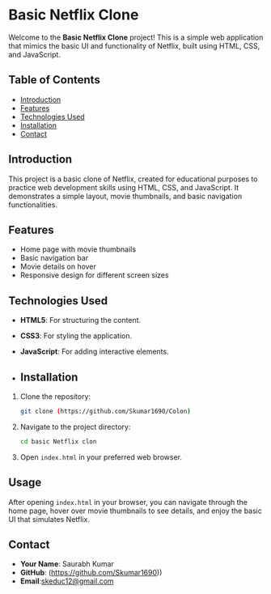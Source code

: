 # Basic Netflix Clone

Welcome to the **Basic Netflix Clone** project! This is a simple web application that mimics the basic UI and functionality of Netflix, built using HTML, CSS, and JavaScript.

## Table of Contents
- [Introduction](#introduction)
- [Features](#features)
- [Technologies Used](#technologies-used)
- [Installation](#installation)
- [Contact](#contact)

## Introduction
This project is a basic clone of Netflix, created for educational purposes to practice web development skills using HTML, CSS, and JavaScript. It demonstrates a simple layout, movie thumbnails, and basic navigation functionalities.

## Features
- Home page with movie thumbnails
- Basic navigation bar
- Movie details on hover
- Responsive design for different screen sizes

## Technologies Used
- **HTML5**: For structuring the content.
- **CSS3**: For styling the application.
- **JavaScript**: For adding interactive elements.

- ## Installation
1. Clone the repository:
    ```bash
    git clone (https://github.com/Skumar1690/Colon)
    ```
2. Navigate to the project directory:
    ```bash
    cd basic Netflix clon
    ```
3. Open `index.html` in your preferred web browser.

## Usage
After opening `index.html` in your browser, you can navigate through the home page, hover over movie thumbnails to see details, and enjoy the basic UI that simulates Netflix.
## Contact
- **Your Name**: Saurabh Kumar
- **GitHub**: (https://github.com/Skumar1690))
- **Email**:skeduc12@gmail.com
